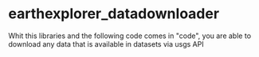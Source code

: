 # earthexplorer_datadownloader
Whit this libraries and the following code comes in "code", you are able to download any data that is available in datasets via usgs API

